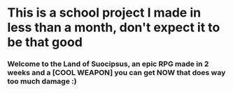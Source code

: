 <h1>This is a school project I made in less than a month, don't expect it to be that good</h1>
<h3>Welcome to the Land of Suocipsus, an epic RPG made in 2 weeks and a [COOL WEAPON] you can get NOW that does way too much damage :)</h3>
